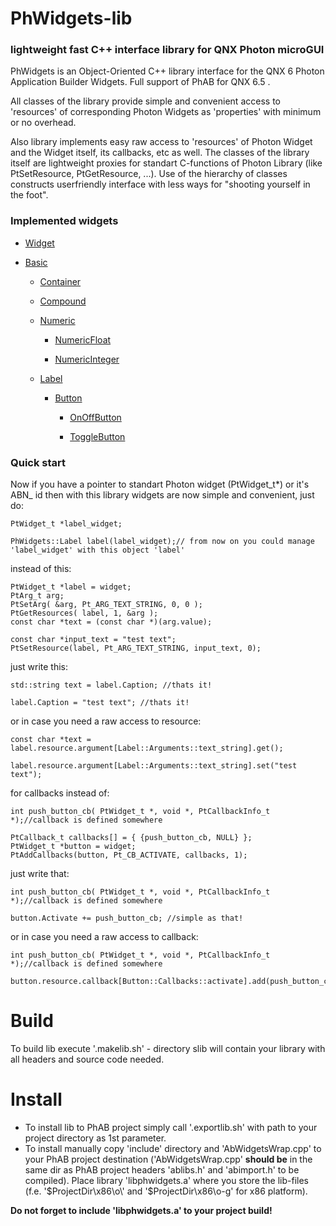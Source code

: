 # PhWidgets-lib
### lightweight fast C++ interface library for QNX Photon microGUI


PhWidgets is an Object-Oriented C++ library interface for the QNX 6 Photon Application Builder Widgets. Full support of PhAB for QNX 6.5 .

All classes of the library provide simple and convenient access to 'resources' of corresponding Photon Widgets as 'properties' with minimum or no overhead. 

Also library implements easy raw access to 'resources' of Photon Widget and the Widget itself, its callbacks, etc as well. The classes of the library itself are lightweight proxies for standart C-functions of Photon Library (like PtSetResource, PtGetResource, ...). Use of the hierarchy of classes constructs userfriendly interface with less ways for "shooting yourself in the foot".

### Implemented widgets ###

* [Widget](https://oktonion.github.io/PhWidgets-lib/html/class_ph_widgets_1_1_widget.html)
* [Basic](https://oktonion.github.io/PhWidgets-lib/html/class_ph_widgets_1_1_basic.html)

  * [Container](https://oktonion.github.io/PhWidgets-lib/html/class_ph_widgets_1_1_container.html)
  * [Compound](https://oktonion.github.io/PhWidgets-lib/html/class_ph_widgets_1_1_compound.html)
  * [Numeric](https://oktonion.github.io/PhWidgets-lib/html/class_ph_widgets_1_1_numeric.html)

    * [NumericFloat](https://oktonion.github.io/PhWidgets-lib/html/class_ph_widgets_1_1_numeric_float.html)

    * [NumericInteger](https://oktonion.github.io/PhWidgets-lib/html/class_ph_widgets_1_1_numeric_integer.html)

  * [Label](https://oktonion.github.io/PhWidgets-lib/html/class_ph_widgets_1_1_label.html)

    * [Button](https://oktonion.github.io/PhWidgets-lib/html/class_ph_widgets_1_1_button.html)
      * [OnOffButton](https://oktonion.github.io/PhWidgets-lib/html/class_ph_widgets_1_1_on_off_button.html)

      * [ToggleButton](https://oktonion.github.io/PhWidgets-lib/html/class_ph_widgets_1_1_toggle_button.html)


### Quick start ###

Now if you have a pointer to standart Photon widget (PtWidget_t*) or it's ABN_ id then with this library widgets are now simple and convenient, just do:
```
PtWidget_t *label_widget;

PhWidgets::Label label(label_widget);// from now on you could manage 'label_widget' with this object 'label'
```

instead of this:
```
PtWidget_t *label = widget;
PtArg_t arg;
PtSetArg( &arg, Pt_ARG_TEXT_STRING, 0, 0 );
PtGetResources( label, 1, &arg );
const char *text = (const char *)(arg.value);

const char *input_text = "test text";
PtSetResource(label, Pt_ARG_TEXT_STRING, input_text, 0);
```

just write this:
```
std::string text = label.Caption; //thats it!

label.Caption = "test text"; //thats it!
```

or in case you need a raw access to resource:
```
const char *text = label.resource.argument[Label::Arguments::text_string].get();

label.resource.argument[Label::Arguments::text_string].set("test text");
```

for callbacks instead of:
```
int push_button_cb( PtWidget_t *, void *, PtCallbackInfo_t *);//callback is defined somewhere

PtCallback_t callbacks[] = { {push_button_cb, NULL} };
PtWidget_t *button = widget;
PtAddCallbacks(button, Pt_CB_ACTIVATE, callbacks, 1);
```

just write that:
```
int push_button_cb( PtWidget_t *, void *, PtCallbackInfo_t *);//callback is defined somewhere

button.Activate += push_button_cb; //simple as that!
```

or in case you need a raw access to callback:
```
int push_button_cb( PtWidget_t *, void *, PtCallbackInfo_t *);//callback is defined somewhere

button.resource.callback[Button::Callbacks::activate].add(push_button_cb);
```

# Build
To build lib execute '.makelib.sh' - directory slib will contain your library with all headers and source code needed.

# Install
- To install lib to PhAB project simply call '.exportlib.sh' with path to your project directory as 1st parameter. 
- To install manually copy 'include' directory and 'AbWidgetsWrap.cpp' to your PhAB project destination ('AbWidgetsWrap.cpp' **should be** in the same dir as PhAB project headers 'ablibs.h' and 'abimport.h' to be compiled). Place library 'libphwidgets.a' where you store the lib-files (f.e. '$ProjectDir\x86\o\' and '$ProjectDir\x86\o-g\' for x86 platform). 

**Do not forget to include 'libphwidgets.a' to your project build!**


